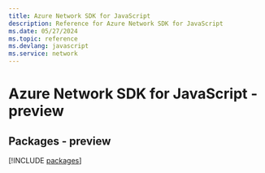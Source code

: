 ```yaml
---
title: Azure Network SDK for JavaScript
description: Reference for Azure Network SDK for JavaScript
ms.date: 05/27/2024
ms.topic: reference
ms.devlang: javascript
ms.service: network
---
```

# Azure Network SDK for JavaScript - preview
## Packages - preview
[!INCLUDE [packages](network-index.md)]